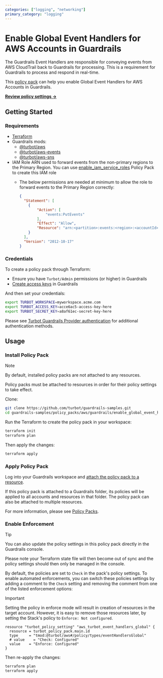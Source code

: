 ```yaml
---
categories: ["logging", "networking"]
primary_category: "logging"
---
```


# Enable Global Event Handlers for AWS Accounts in Guardrails

The Guardrails Event Handlers are responsible for conveying events from AWS CloudTrail back to Guardrails for processing. This is a requirement for Guardrails to process and respond in real-time.

This [policy pack](https://turbot.com/guardrails/docs/concepts/resources/smart-folders) can help you enable Global Event Handlers for AWS Accounts in Guardrails.

**[Review policy settings →](https://hub-guardrails-turbot-com-git-development-turbot.vercel.app/policy-packs/aws/guardrails/enable_global_event_handlers/settings)**

## Getting Started

### Requirements

- [Terraform](https://developer.hashicorp.com/terraform/tutorials/aws-get-started/install-cli)
- Guardrails mods:
  - [@turbot/aws](https://hub-guardrails-turbot-com-git-development-turbot.vercel.app/aws/mods/aws)
  - [@turbot/aws-events](https://hub-guardrails-turbot-com-git-development-turbot.vercel.app/aws-events/mods/aws-events)
  - [@turbot/aws-sns](https://hub-guardrails-turbot-com-git-development-turbot.vercel.app/aws/mods/aws-sns)
- IAM Role ARN used to forward events from the non-primary regions to the Primary Region. You can use [enable_iam_service_roles](../enable_iam_service_roles/) Policy Pack to create this IAM role
  - The below permissions are needed at minimum to allow the role to forward events to the Primary Region correctly:

    ```json
    {
      "Statement": [
        {
            "Action": [
                "events:PutEvents"
            ],
            "Effect": "Allow",
            "Resource": "arn:<partition>:events:<region>:<accountId>:event-bus/default"
        }
      ],
      "Version": "2012-10-17"
    }
    ```

### Credentials

To create a policy pack through Terraform:

- Ensure you have `Turbot/Admin` permissions (or higher) in Guardrails
- [Create access keys](https://turbot.com/guardrails/docs/guides/iam/access-keys#generate-a-new-guardrails-api-access-key) in Guardrails

And then set your credentials:

```sh
export TURBOT_WORKSPACE=myworkspace.acme.com
export TURBOT_ACCESS_KEY=acce6ac5-access-key-here
export TURBOT_SECRET_KEY=a8af61ec-secret-key-here
```

Please see [Turbot Guardrails Provider authentication](https://registry.terraform.io/providers/turbot/turbot/latest/docs#authentication) for additional authentication methods.

## Usage

### Install Policy Pack

> [!NOTE]
> By default, installed policy packs are not attached to any resources.
>
> Policy packs must be attached to resources in order for their policy settings to take effect.

Clone:

```sh
git clone https://github.com/turbot/guardrails-samples.git
cd guardrails-samples/policy_packs/aws/guardrails/enable_global_event_handlers
```

Run the Terraform to create the policy pack in your workspace:

```sh
terraform init
terraform plan
```

Then apply the changes:

```sh
terraform apply
```

### Apply Policy Pack

Log into your Guardrails workspace and [attach the policy pack to a resource](https://turbot.com/guardrails/docs/guides/working-with-folders/smart#attach-a-smart-folder-to-a-resource).

If this policy pack is attached to a Guardrails folder, its policies will be applied to all accounts and resources in that folder. The policy pack can also be attached to multiple resources.

For more information, please see [Policy Packs](https://turbot.com/guardrails/docs/concepts/resources/smart-folders).

### Enable Enforcement

> [!TIP]
> You can also update the policy settings in this policy pack directly in the Guardrails console.
>
> Please note your Terraform state file will then become out of sync and the policy settings should then only be managed in the console.

By default, the policies are set to `Check` in the pack's policy settings. To enable automated enforcements, you can switch these policies settings by adding a comment to the `Check` setting and removing the comment from one of the listed enforcement options:

> [!IMPORTANT]
> Setting the policy in enforce mode will result in creation of resources in the target account. However, it is easy to remove those resources later, by setting the Stack's policy to `Enforce: Not configured`.

```hcl
resource "turbot_policy_setting" "aws_turbot_event_handlers_global" {
  resource = turbot_policy_pack.main.id
  type     = "tmod:@turbot/aws#/policy/types/eventHandlersGlobal"
  # value    = "Check: Configured"
  value    = "Enforce: Configured"
}
```

Then re-apply the changes:

```sh
terraform plan
terraform apply
```

